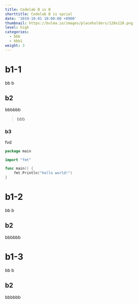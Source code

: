 ```yaml
---
title: Codelab B is B
shorttitle: Codelab B is spcial
date: '2019-10-01 10:00:00 +0900'
thumbnail: https://bulma.io/images/placeholders/128x128.png
level: high
categories:
  - bbb
  - bbb1
weight: 3
---
```


# b1-1
bb
b

## b2
bbbbbb

> bbb

### b3

fvd


```go
package main

import "fmt"

func main() {
    fmt.Println("hello world!")
}
```

# b1-2
bb
b

## b2
bbbbbb

# b1-3
bb
b

## b2
bbbbbb
